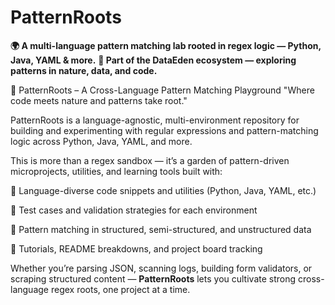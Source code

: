 # PatternRoots
**🌍 A multi-language pattern matching lab rooted in regex logic — Python, Java, YAML &amp; more.**
**🌱 Part of the DataEden ecosystem — exploring patterns in nature, data, and code.**

🌿 PatternRoots – A Cross-Language Pattern Matching Playground
"Where code meets nature and patterns take root."

PatternRoots is a language-agnostic, multi-environment repository for building and experimenting with regular expressions and pattern-matching logic across Python, Java, YAML, and more.

This is more than a regex sandbox — it’s a garden of pattern-driven microprojects, utilities, and learning tools built with:

🧩 Language-diverse code snippets and utilities (Python, Java, YAML, etc.)

🧪 Test cases and validation strategies for each environment

🧵 Pattern matching in structured, semi-structured, and unstructured data

📄 Tutorials, README breakdowns, and project board tracking

Whether you’re parsing JSON, scanning logs, building form validators, or scraping structured content — **PatternRoots** lets you cultivate strong cross-language regex roots, one project at a time.
